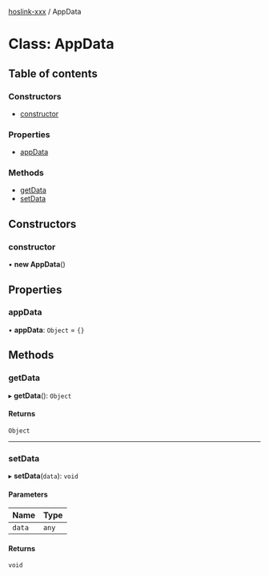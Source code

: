 [hoslink-xxx](../README.md) / AppData

# Class: AppData

## Table of contents

### Constructors

- [constructor](AppData.md#constructor)

### Properties

- [appData](AppData.md#appdata)

### Methods

- [getData](AppData.md#getdata)
- [setData](AppData.md#setdata)

## Constructors

### constructor

• **new AppData**()

## Properties

### appData

• **appData**: `Object` = `{}`

## Methods

### getData

▸ **getData**(): `Object`

#### Returns

`Object`

___

### setData

▸ **setData**(`data`): `void`

#### Parameters

| Name | Type |
| :------ | :------ |
| `data` | `any` |

#### Returns

`void`
